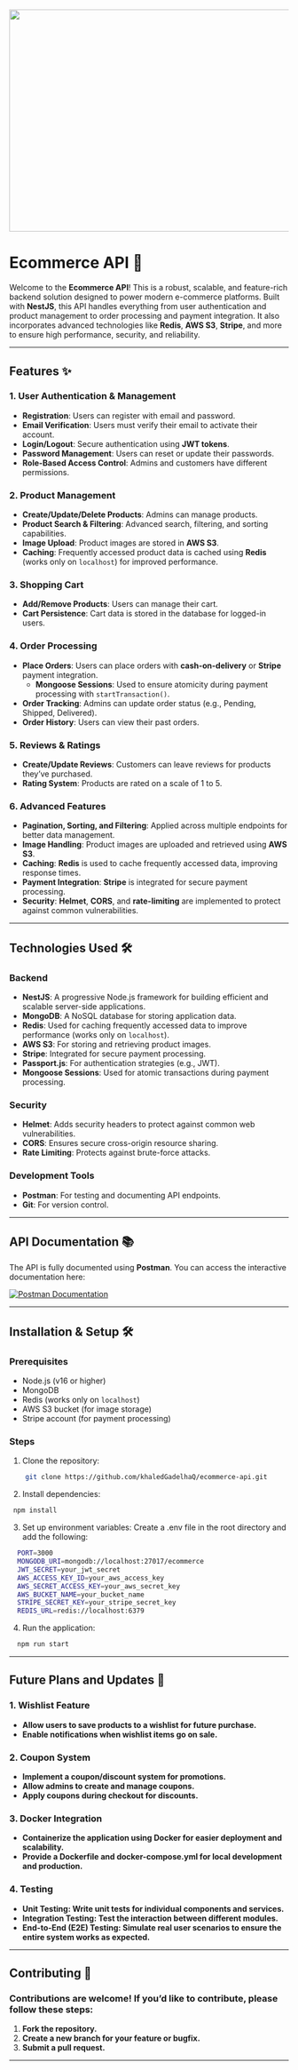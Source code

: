 
<h1 align='center'>
  <img src="https://github.com/khaledGadelhaQ/ecommerce-api/blob/main/ECommerce-API.png" alt="ECommere-API" width="1200" height="400">
</h1>

# Ecommerce API 🛒

Welcome to the **Ecommerce API**! This is a robust, scalable, and feature-rich backend solution designed to power modern e-commerce platforms. Built with **NestJS**, this API handles everything from user authentication and product management to order processing and payment integration. It also incorporates advanced technologies like **Redis**, **AWS S3**, **Stripe**, and more to ensure high performance, security, and reliability.

---

## Features ✨

### 1. **User Authentication & Management**
   - **Registration**: Users can register with email and password.
   - **Email Verification**: Users must verify their email to activate their account.
   - **Login/Logout**: Secure authentication using **JWT tokens**.
   - **Password Management**: Users can reset or update their passwords.
   - **Role-Based Access Control**: Admins and customers have different permissions.

### 2. **Product Management**
   - **Create/Update/Delete Products**: Admins can manage products.
   - **Product Search & Filtering**: Advanced search, filtering, and sorting capabilities.
   - **Image Upload**: Product images are stored in **AWS S3**.
   - **Caching**: Frequently accessed product data is cached using **Redis** (works only on `localhost`) for improved performance.

### 3. **Shopping Cart**
   - **Add/Remove Products**: Users can manage their cart.
   - **Cart Persistence**: Cart data is stored in the database for logged-in users.

### 4. **Order Processing**
   - **Place Orders**: Users can place orders with **cash-on-delivery** or **Stripe** payment integration.
     - **Mongoose Sessions**: Used to ensure atomicity during payment processing with `startTransaction()`.
   - **Order Tracking**: Admins can update order status (e.g., Pending, Shipped, Delivered).
   - **Order History**: Users can view their past orders.

### 5. **Reviews & Ratings**
   - **Create/Update Reviews**: Customers can leave reviews for products they’ve purchased.
   - **Rating System**: Products are rated on a scale of 1 to 5.

### 6. **Advanced Features**
   - **Pagination, Sorting, and Filtering**: Applied across multiple endpoints for better data management.
   - **Image Handling**: Product images are uploaded and retrieved using **AWS S3**.
   - **Caching**: **Redis** is used to cache frequently accessed data, improving response times.
   - **Payment Integration**: **Stripe** is integrated for secure payment processing.
   - **Security**: **Helmet**, **CORS**, and **rate-limiting** are implemented to protect against common vulnerabilities.

---

## Technologies Used 🛠️

### Backend
- **NestJS**: A progressive Node.js framework for building efficient and scalable server-side applications.
- **MongoDB**: A NoSQL database for storing application data.
- **Redis**: Used for caching frequently accessed data to improve performance (works only on `localhost`).
- **AWS S3**: For storing and retrieving product images.
- **Stripe**: Integrated for secure payment processing.
- **Passport.js**: For authentication strategies (e.g., JWT).
- **Mongoose Sessions**: Used for atomic transactions during payment processing.

### Security
- **Helmet**: Adds security headers to protect against common web vulnerabilities.
- **CORS**: Ensures secure cross-origin resource sharing.
- **Rate Limiting**: Protects against brute-force attacks.

### Development Tools
- **Postman**: For testing and documenting API endpoints.
- **Git**: For version control.

---

## API Documentation 📚

The API is fully documented using **Postman**. You can access the interactive documentation here:

[![Postman Documentation](https://img.shields.io/badge/Postman-Documentation-orange)](https://documenter.getpostman.com/view/37533401/2sAYX9og5W)

---

## Installation & Setup 🛠️

### Prerequisites
- Node.js (v16 or higher)
- MongoDB
- Redis (works only on `localhost`)
- AWS S3 bucket (for image storage)
- Stripe account (for payment processing)

### Steps
1. Clone the repository:
 ```bash
     git clone https://github.com/khaledGadelhaQ/ecommerce-api.git
  ```
2. Install dependencies:
  ```bash
   npm install
  ```
3. Set up environment variables:
Create a .env file in the root directory and add the following:
```bash
  PORT=3000
  MONGODB_URI=mongodb://localhost:27017/ecommerce
  JWT_SECRET=your_jwt_secret
  AWS_ACCESS_KEY_ID=your_aws_access_key
  AWS_SECRET_ACCESS_KEY=your_aws_secret_key
  AWS_BUCKET_NAME=your_bucket_name
  STRIPE_SECRET_KEY=your_stripe_secret_key
  REDIS_URL=redis://localhost:6379
```
4. Run the application:
  ```bash
    npm run start
  ```
---
## Future Plans and Updates 🚧

### 1. Wishlist Feature
  - **Allow users to save products to a wishlist for future purchase.**
  - **Enable notifications when wishlist items go on sale.**
    
### 2. Coupon System
 - **Implement a coupon/discount system for promotions.**
 - **Allow admins to create and manage coupons.**
 - **Apply coupons during checkout for discounts.**

### 3. Docker Integration
  - **Containerize the application using Docker for easier deployment and scalability.**
  - **Provide a Dockerfile and docker-compose.yml for local development and production.**

### 4. Testing
  - **Unit Testing: Write unit tests for individual components and services.**
  - **Integration Testing: Test the interaction between different modules.**
  - **End-to-End (E2E) Testing: Simulate real user scenarios to ensure the entire system works as expected.**

---

## Contributing 🤝
### Contributions are welcome! If you’d like to contribute, please follow these steps:
  1. **Fork the repository.**
  2. **Create a new branch for your feature or bugfix.**
  3. **Submit a pull request.**


---

